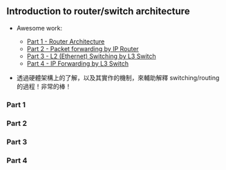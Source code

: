 ## Introduction to router/switch architecture

* Awesome work:
    * [Part 1 - Router Architecture](https://www.netmanias.com/en/?m=view&id=blog&no=6338)
    * [Part 2 - Packet forwarding by IP Router](https://www.netmanias.com/en/?m=view&id=blog&no=6344)
    * [Part 3 - L2 (Ethernet) Switching by L3 Switch](https://www.netmanias.com/en/?m=view&id=blog&no=6348)
    * [Part 4 - IP Forwarding by L3 Switch](https://www.netmanias.com/en/?m=view&id=blog&no=6349)

* 透過硬體架構上的了解，以及其實作的機制，來輔助解釋 switching/routing 的過程！非常的棒！

### Part 1

### Part 2

### Part 3

### Part 4